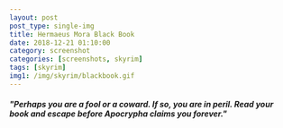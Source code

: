 ```yaml
---
layout: post
post_type: single-img
title: Hermaeus Mora Black Book
date: 2018-12-21 01:10:00
category: screenshot
categories: [screenshots, skyrim]
tags: [skyrim]
img1: /img/skyrim/blackbook.gif
---
```

#### *"Perhaps you are a fool or a coward. If so, you are in peril. Read your book and escape before Apocrypha claims you forever."*
